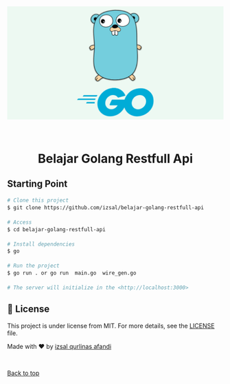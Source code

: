 <div align="center" id="top"> 
  <img src="./golang.png" alt="Belajar Golang Restfull Api" />

&#xa0;

  <!-- <a href="https://belajargolangrestfullapi.netlify.app">Demo</a> -->
</div>

<h1 align="center">Belajar Golang Restfull Api</h1>

## Starting Point

```bash
# Clone this project
$ git clone https://github.com/izsal/belajar-golang-restfull-api

# Access
$ cd belajar-golang-restfull-api

# Install dependencies
$ go

# Run the project
$ go run . or go run  main.go  wire_gen.go

# The server will initialize in the <http://localhost:3000>
```

## :memo: License

This project is under license from MIT. For more details, see the [LICENSE](LICENSE.md) file.

Made with :heart: by <a href="https://github.com/izsal" target="_blank">izsal qurlinas afandi</a>

&#xa0;

<a href="#top">Back to top</a>
